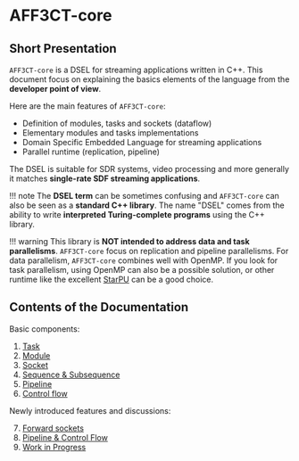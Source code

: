# AFF3CT-core

## Short Presentation

`AFF3CT-core` is a DSEL for streaming applications written in C++. This document 
focus on explaining the basics elements of the language from the **developer 
point of view**.

Here are the main features of `AFF3CT-core`:

- Definition of modules, tasks and sockets (dataflow)
- Elementary modules and tasks implementations
- Domain Specific Embedded Language for streaming applications
- Parallel runtime (replication, pipeline)

The DSEL is suitable for SDR systems, video processing and more generally it 
matches **single-rate SDF streaming applications**.

!!! note
    The **DSEL term** can be sometimes confusing and `AFF3CT-core` can also be
    seen as a **standard C++ library**. The name "DSEL" comes from the ability 
    to write **interpreted Turing-complete programs** using the C++ library.

!!! warning
    This library is **NOT intended to address data and task parallelisms**.
    `AFF3CT-core` focus on replication and pipeline parallelisms. For data 
    parallelism, `AFF3CT-core` combines well with OpenMP. If you look for task
    parallelism, using OpenMP can also be a possible solution, or other runtime 
    like the excellent [StarPU](https://starpu.gitlabpages.inria.fr) can be a 
    good choice.

## Contents of the Documentation

Basic components:

1. [Task](task.md)
2. [Module](module.md)
3. [Socket](socket.md)
4. [Sequence & Subsequence](sequence.md)
5. [Pipeline](pipeline.md)  
6. [Control flow](switcher.md)

Newly introduced features and discussions:

7. [Forward sockets](socket_fwd.md)
8. [Pipeline & Control Flow](pipeline_ctrl_flow.md)
9. [Work in Progress](wip.md)
